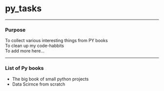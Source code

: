# py_tasks
___
### Purpose 

To collect various interesting things from PY books </br>
To clean up my code-habbits</br>
To add more here...</br>
___
### List of Py books
- The big book of small python projects
- Data Scirnce from scratch
